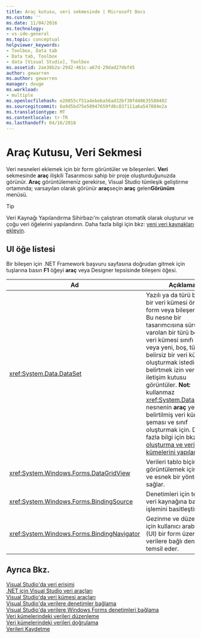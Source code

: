 ```yaml
---
title: Araç kutusu, veri sekmesinde | Microsoft Docs
ms.custom: ''
ms.date: 11/04/2016
ms.technology:
- vs-ide-general
ms.topic: conceptual
helpviewer_keywords:
- Toolbox, Data tab
- Data tab, Toolbox
- data [Visual Studio], Toolbox
ms.assetid: 2ae38b2a-29d2-461c-a67d-29dad274bf45
author: gewarren
ms.author: gewarren
manager: douge
ms.workload:
- multiple
ms.openlocfilehash: e20855cf51a4ebeba56ad32bf30fd48635580402
ms.sourcegitcommit: 6a9d5bd75e50947659fd6c837111a6a547884e2a
ms.translationtype: MT
ms.contentlocale: tr-TR
ms.lasthandoff: 04/16/2018
---
```

# <a name="toolbox-data-tab"></a>Araç Kutusu, Veri Sekmesi
Veri nesneleri eklemek için bir form görüntüler ve bileşenleri. **Veri** sekmesinde **araç** ilişkili Tasarımcısı sahip bir proje oluşturduğunuzda görünür. **Araç** görüntülemeniz gerekirse, Visual Studio tümleşik geliştirme ortamında; varsayılan olarak görünür **araç**seçin **araç** gelen**Görünüm** menüsü.  
  
> [!TIP]
>  Veri Kaynağı Yapılandırma Sihirbazı'nı çalıştıran otomatik olarak oluşturur ve çoğu veri öğelerini yapılandırın. Daha fazla bilgi için bkz: [yeni veri kaynakları ekleyin](../../data-tools/add-new-data-sources.md).  
  
## <a name="ui-element-list"></a>UI öğe listesi  
 Bir bileşen için .NET Framework başvuru sayfasına doğrudan gitmek için tuşlarına basın **F1** öğeyi **araç** veya Designer tepsisinde bileşeni öğesi.  
  
|Ad|Açıklama|  
|----------|-----------------|  
|<xref:System.Data.DataSet>|Yazılı ya da türü belirsiz bir veri kümesi örneği form veya bileşen ekler. Bu nesne bir tasarımcısına sürükleyin, varolan bir türü belirtilmiş veri kümesi sınıfı seçin veya yeni, boş, türü belirsiz bir veri kümesi oluşturmak istediğinizi belirtmek izin veren bir iletişim kutusu görüntüler. **Not:** kullanmaz <xref:System.Data.DataSet> nesnenin **araç** yeni türü belirtilmiş veri kümesi şeması ve sınıf oluşturmak için. Daha fazla bilgi için bkz: [oluşturma ve veri kümelerini yapılandırma](../../data-tools/create-and-configure-datasets-in-visual-studio.md).|  
|<xref:System.Windows.Forms.DataGridView>|Verileri tablo biçiminde görüntülemek için güçlü ve esnek bir yöntem sağlar.|  
|<xref:System.Windows.Forms.BindingSource>|Denetimleri için temel bir veri kaynağına bağlama işlemini basitleştirir.|  
|<xref:System.Windows.Forms.BindingNavigator>|Gezinme ve düzenleme için kullanıcı arabirimi (UI) bir form üzerinde verilere bağlı denetimler temsil eder.|  
  
## <a name="see-also"></a>Ayrıca Bkz.  
 [Visual Studio'da veri erişimi](../../data-tools/accessing-data-in-visual-studio.md)   
 [.NET için Visual Studio veri araçları](../../data-tools/visual-studio-data-tools-for-dotnet.md)   
 [Visual Studio'da veri kümesi araçları](../../data-tools/dataset-tools-in-visual-studio.md)   
 [Visual Studio'da verilere denetimler bağlama](../../data-tools/bind-controls-to-data-in-visual-studio.md)   
 [Visual Studio'da verilere Windows Forms denetimleri bağlama](../../data-tools/bind-windows-forms-controls-to-data-in-visual-studio.md)   
 [Veri kümelerindeki verileri düzenleme](../../data-tools/edit-data-in-datasets.md)   
 [Veri kümelerindeki verileri doğrulama](../../data-tools/validate-data-in-datasets.md)   
 [Verileri Kaydetme](../../data-tools/saving-data.md)